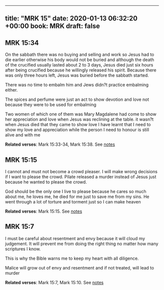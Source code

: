 
---
title: "MRK 15"
date: 2020-01-13 06:32:20 +00:00
book: MRK
draft: false
---

## MRK 15:34

On the sabbath there was no buying and selling and work so Jesus had to die earlier otherwise his body would not be buried and although the death of the crucified usually lasted about 2 to 3 days, Jesus died just six hours after being crucified because he willingly released his spirit. Because there was only three hours left, Jesus was buried before the sabbath started.

There was no time to embalm him and Jews didn?t practice embalming either.

The spices and perfume were just an act to show devotion and love not because they were to be used for embalming 

Two women of which one of them was Mary Magdalene had come to show her appreciation and love when Jesus was reclining at the table. it wasn?t when Jesus died that they came to show love I have learnt that I need to show my love and appreciation while the person I need to honour is still alive and with me

**Related verses**: Mark 15:33-34, Mark 15:38. See [notes](https://my.bible.com/notes/3340688824510178087)


## MRK 15:15

I cannot and must not become a crowd pleaser. I will make wrong decisions if I want to please the crowd. Pilate released a murder instead of Jesus just because he wanted to please the crowd.

God should be the only one I live to please because he cares so much about me, he loves me, he died for me just to save me from my sins. He went through a lot of torture and torment just so I can make heaven

**Related verses**: Mark 15:15. See [notes](https://my.bible.com/notes/3340665712418742837)


## MRK 15:7

I must be careful about resentment and envy because it will cloud my judgement. It will prevent me from doing the right thing no matter how many scriptures I know.

This is why the Bible warns me to keep my heart with all diligence.

Malice will grow out of envy and resentment and if not treated, will lead to murder

**Related verses**: Mark 15:7, Mark 15:10. See [notes](https://my.bible.com/notes/3340661858306351614)


